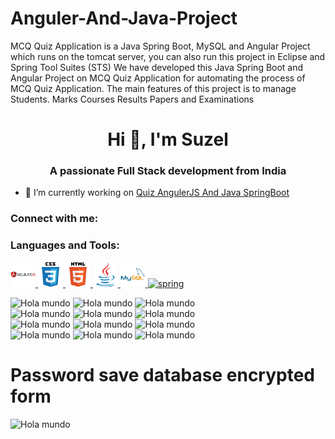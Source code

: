 # Anguler-And-Java-Project
MCQ Quiz Application is a Java Spring Boot, MySQL and Angular Project which runs on the tomcat server, you can also run this project in Eclipse and Spring Tool Suites (STS) We have developed this Java Spring Boot and Angular Project on MCQ Quiz Application for automating the process of MCQ Quiz Application. The main features of this project is to manage Students. Marks Courses Results Papers and Examinations
<h1 align="center">Hi 👋, I'm Suzel</h1>
<h3 align="center">A passionate  Full Stack development from India</h3>

- 🔭 I’m currently working on [Quiz AngulerJS And Java SpringBoot](https://github.com/suzelkhan1177/Anguler-And-Java-Project/new/main?readme=1)

<h3 align="left">Connect with me:</h3>
<p align="left">
</p>

<h3 align="left">Languages and Tools:</h3>
<p align="left"> <a href="https://angular.io" target="_blank" rel="noreferrer"> <img src="https://raw.githubusercontent.com/devicons/devicon/master/icons/angularjs/angularjs-original-wordmark.svg" alt="angularjs" width="40" height="40"/> </a> <a href="https://www.w3schools.com/css/" target="_blank" rel="noreferrer"> <img src="https://raw.githubusercontent.com/devicons/devicon/master/icons/css3/css3-original-wordmark.svg" alt="css3" width="40" height="40"/> </a> <a href="https://www.w3.org/html/" target="_blank" rel="noreferrer"> <img src="https://raw.githubusercontent.com/devicons/devicon/master/icons/html5/html5-original-wordmark.svg" alt="html5" width="40" height="40"/> </a> <a href="https://www.java.com" target="_blank" rel="noreferrer"> <img src="https://raw.githubusercontent.com/devicons/devicon/master/icons/java/java-original.svg" alt="java" width="40" height="40"/> </a> <a href="https://www.mysql.com/" target="_blank" rel="noreferrer"> <img src="https://raw.githubusercontent.com/devicons/devicon/master/icons/mysql/mysql-original-wordmark.svg" alt="mysql" width="40" height="40"/> </a> <a href="https://spring.io/" target="_blank" rel="noreferrer"> <img src="https://www.vectorlogo.zone/logos/springio/springio-icon.svg" alt="spring" width="40" height="40"/> </a> </p>

<div>
  <img src="https://user-images.githubusercontent.com/64069582/186392072-6aaeb5e0-408e-44dd-a09f-52cae5e0c324.jpg" alt="Hola mundo" height="300" width="150"  > 
  <img src="https://user-images.githubusercontent.com/64069582/186396685-ddfe1169-7f92-4e65-9862-09583965a9a2.jpg" alt="Hola mundo" height="300" width="150">
  <img src="https://user-images.githubusercontent.com/64069582/186396982-e09e068a-fb32-40d2-a365-bd8921c195d6.jpg" alt="Hola mundo" height="300" width="150">
</div>

<div>
  <img src="https://user-images.githubusercontent.com/64069582/186397013-b4d3231c-d121-46d0-85c9-cb54c4a2dddf.jpg" alt="Hola mundo" height="300" width="150"  > 
 <img src="https://user-images.githubusercontent.com/64069582/186397482-861166fb-9162-4640-9656-5a14fc59344a.jpg" alt="Hola mundo" height="300" width="150"  > 
<img src="https://user-images.githubusercontent.com/64069582/186397495-8307ff6a-ba9e-48eb-95bf-121603372b86.jpg" alt="Hola mundo" height="300" width="150">
</div>

<div>
  <img src="https://user-images.githubusercontent.com/64069582/186398042-17d7d2f3-ed83-4e5d-98e0-fea539d5375d.jpg" alt="Hola mundo" height="300" width="150"  > 
 <img src="https://user-images.githubusercontent.com/64069582/186398089-193352f2-31a9-481f-b4ab-77f75a35b499.jpg" alt="Hola mundo" height="300" width="150"  > 
<img src="https://user-images.githubusercontent.com/64069582/186398130-f760715c-2562-4863-8ed5-de5e01def964.jpg" alt="Hola mundo" height="300" width="150">
</div>
<div>
  <img src="https://user-images.githubusercontent.com/64069582/186398520-4a70d5ed-d250-4487-94fb-d9d7972e1f09.jpg" alt="Hola mundo" height="300" width="150"  > 
 <img src="https://user-images.githubusercontent.com/64069582/186398490-97b079ff-85f5-494a-986a-56c015d543d7.jpg" alt="Hola mundo" height="300" width="150"  > 
<img src="https://user-images.githubusercontent.com/64069582/186398463-4fd721e0-886e-49c0-ac29-04d498027abe.jpg" alt="Hola mundo" height="300" width="150">
</div>

<h1> Password save database encrypted form </h1>
<img src="https://user-images.githubusercontent.com/64069582/186398859-612be06d-330a-4541-82e9-cbde617ed910.jpg" alt="Hola mundo" height="250" width="600">


